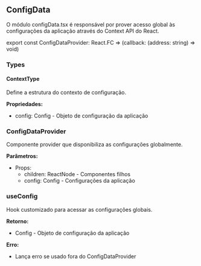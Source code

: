 ## ConfigData
O módulo configData.tsx é responsável por prover acesso global às configurações da aplicação através do Context API do React.

export const ConfigDataProvider: React.FC<Props> => (callback: (address: string) => void)

### Types
#### ContextType
Define a estrutura do contexto de configuração.

**Propriedades:**
- config: Config - Objeto de configuração da aplicação

### ConfigDataProvider
Componente provider que disponibiliza as configurações globalmente.

**Parâmetros:**
- Props:
  - children: ReactNode - Componentes filhos
  - config: Config - Configurações da aplicação

### useConfig
Hook customizado para acessar as configurações globais.

**Retorno:**
- Config - Objeto de configuração da aplicação

**Erro:**
- Lança erro se usado fora do ConfigDataProvider